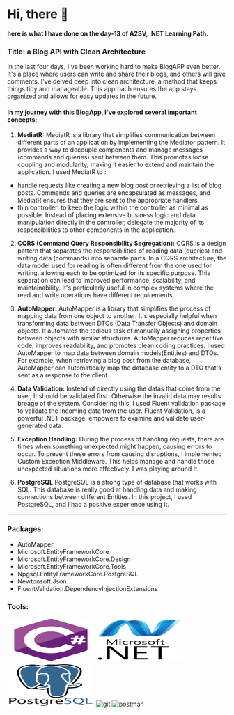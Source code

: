 
# Hi, there 🙌

**here is what I have done on the day-13 of A2SV, .NET Learning Path.**

### Title: a Blog API with Clean Architecture
In the last four days, I've been working hard to make BlogAPP even better. It's a place where users can write and share their blogs, and others will give comments. I've delved deep into clean architecture, a method that keeps things tidy and manageable. This approach ensures the app stays organized and allows for easy updates in the future.
 
#### In my journey with this BlogApp, I've explored several important concepts:
1. **MediatR:**
MediatR is a library that simplifies communication between different parts of an application by implementing the Mediator pattern. It provides a way to decouple components and manage messages (commands and queries) sent between them. This promotes loose coupling and modularity, making it easier to extend and maintain the application.
I used MediatR to :

 - handle requests like creating a new blog post or retrieving a list of blog posts. Commands and queries are encapsulated as messages, and MediatR ensures that they are sent to the appropriate handlers.
 - thin controller: to keep the logic within the controller as minimal as possible. Instead of placing extensive business logic and data manipulation directly in the controller,  delegate the majority of its responsibilities to other components in the application.

2. **CQRS (Command Query Responsibility Segregation):**
   CQRS is a design pattern that separates the responsibilities of reading data (queries) and writing data (commands) into separate parts. In a CQRS architecture, the data model used for reading is often different from the one used for writing, allowing each to be optimized for its specific purpose. This separation can lead to improved performance, scalability, and maintainability. It's particularly useful in complex systems where the read and write operations have different requirements.

3. **AutoMapper:**
   AutoMapper is a library that simplifies the process of mapping data from one object to another. It's especially helpful when transforming data between DTOs (Data Transfer Objects) and domain objects. It automates the tedious task of manually assigning properties between objects with similar structures. AutoMapper reduces repetitive code, improves readability, and promotes clean coding practices.
 I used AutoMapper  to map data between domain models(Entities) and DTOs. For example, when retrieving a blog post from the database, AutoMapper can automatically map the database entity to a DTO that's sent as a response to the client.

4. **Data Validation:**
Instead of directly using the datas that come from the user, It should be validated first. Otherwise the invalid data may results breage of the system. Considering this, I used Fluent validation package to validate the Incoming data from the user.
   Fluent Validation, is a powerful .NET package, empowers  to  examine and validate user-generated data. 
  5. **Exception Handling:**
  During the process of handling requests, there are times when something unexpected might happen, causing errors to occur. To prevent these errors from causing disruptions, I implemented  Custom Exception Middleware. This  helps manage and handle those unexpected situations more effectively. I was playing around It.
 5. **PostgreSQL**
PostgreSQL is a strong type of database that works with SQL. This database is really good at handling data and making connections between different Entities. In this project, I used PostgreSQL, and I had a positive experience using it.
---
### Packages:
- AutoMapper
- Microsoft.EntityFrameworkCore
- Microsoft.EntityFrameworkCore.Design
- Microsoft.EntityFrameworkCore.Tools
- Npgsql.EntityFrameworkCore.PostgreSQL
- Newtonsoft.Json
- FluentValidation.DependencyInjectionExtensions
<h3 align="left">Tools:</h3>  
<p align="left" >
<img src="https://raw.githubusercontent.com/devicons/devicon/master/icons/csharp/csharp-original.svg" alt="csharp" width="200" height="100"/> 
<img src="https://raw.githubusercontent.com/devicons/devicon/master/icons/dot-net/dot-net-original-wordmark.svg" alt="dotnet" width="200" height="100"/>
<img src="https://raw.githubusercontent.com/devicons/devicon/master/icons/postgresql/postgresql-original-wordmark.svg" alt="postgresql" width="200"  height="100"/> 
<img src="https://www.vectorlogo.zone/logos/git-scm/git-scm-icon.svg" alt="git" width="200" height="100"/>

<img src="https://www.vectorlogo.zone/logos/getpostman/getpostman-icon.svg" alt="postman" width="100" height="100"/>
</p>

